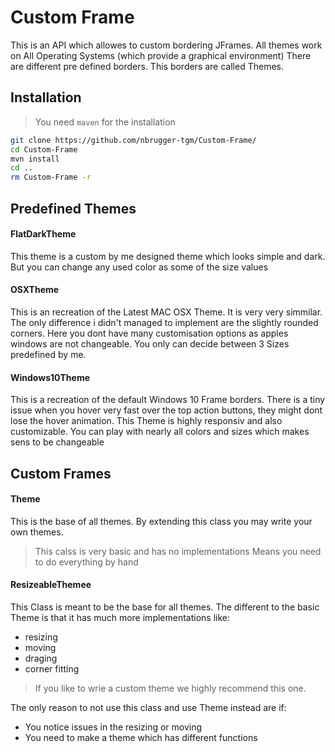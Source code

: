 # Custom Frame
This is an API which allowes to custom bordering JFrames.
All themes work on All Operating Systems (which provide a graphical environment)
There are different pre defined borders. This borders are called Themes.
## Installation
> You need `maven` for the installation
```bash
git clone https://github.com/nbrugger-tgm/Custom-Frame/
cd Custom-Frame
mvn install
cd ..
rm Custom-Frame -r
```
## Predefined Themes
#### FlatDarkTheme
This theme is a custom by me designed theme which looks simple and dark.
But you can change any used color as some of the size values
#### OSXTheme
This is an recreation of the Latest MAC OSX Theme. It is very very simmilar.
The only difference i didn't managed to implement are the slightly rounded corners.
Here you dont have many customisation options as apples windows are not changeable.
You only can decide between 3 Sizes predefined by me.
#### Windows10Theme
This is a recreation of the default Windows 10 Frame borders.
There is a tiny issue when you hover very fast over the top action buttons, they might dont lose the hover animation.
This Theme is highly responsiv and also customizable. You can play with nearly all colors and sizes which makes sens to be changeable
## Custom Frames
#### Theme
This is the base of all themes.
By extending this class you may write your own themes.
>This calss is very basic and has no implementations
Means you need to do everything by hand

#### ResizeableThemee
This Class is meant to be the base for all themes.
The different to the basic Theme is that it has much more implementations like:
- resizing
- moving
- draging
- corner fitting

> If you like to wrie a custom theme we highly recommend this one.

The only reason to not use this class and use Theme instead are if:

- You notice issues in the resizing or moving
- You need to make a theme which has different functions
